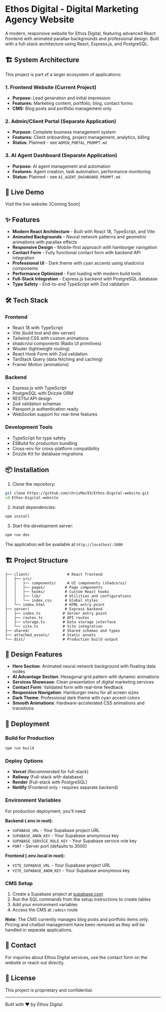 # Ethos Digital - Digital Marketing Agency Website

A modern, responsive website for Ethos Digital, featuring advanced React frontend with animated parallax backgrounds and professional design. Built with a full-stack architecture using React, Express.js, and PostgreSQL.

## 🏗️ System Architecture

This project is part of a larger ecosystem of applications:

### **1. Frontend Website (Current Project)**
- **Purpose:** Lead generation and initial impression
- **Features:** Marketing content, portfolio, blog, contact forms
- **CMS:** Blog posts and portfolio management only

### **2. Admin/Client Portal (Separate Application)**
- **Purpose:** Complete business management system
- **Features:** Client onboarding, project management, analytics, billing
- **Status:** Planned - see `ADMIN_PORTAL_PROMPT.md`

### **3. AI Agent Dashboard (Separate Application)**
- **Purpose:** AI agent management and automation
- **Features:** Agent creation, task automation, performance monitoring
- **Status:** Planned - see `AI_AGENT_DASHBOARD_PROMPT.md`

## 🚀 Live Demo

Visit the live website: [Coming Soon]

## ✨ Features

- **Modern React Architecture** - Built with React 18, TypeScript, and Vite
- **Animated Backgrounds** - Neural network patterns and geometric animations with parallax effects
- **Responsive Design** - Mobile-first approach with hamburger navigation
- **Contact Form** - Fully functional contact form with backend API integration
- **Professional UI** - Dark theme with cyan accents using shadcn/ui components
- **Performance Optimized** - Fast loading with modern build tools
- **Full-Stack Integration** - Express.js backend with PostgreSQL database
- **Type Safety** - End-to-end TypeScript with Zod validation

## 🛠️ Tech Stack

### Frontend
- React 18 with TypeScript
- Vite (build tool and dev server)
- Tailwind CSS with custom animations
- shadcn/ui components (Radix UI primitives)
- Wouter (lightweight routing)
- React Hook Form with Zod validation
- TanStack Query (data fetching and caching)
- Framer Motion (animations)

### Backend  
- Express.js with TypeScript
- PostgreSQL with Drizzle ORM
- RESTful API design
- Zod validation schemas
- Passport.js authentication ready
- WebSocket support for real-time features

### Development Tools
- TypeScript for type safety
- ESBuild for production bundling
- Cross-env for cross-platform compatibility
- Drizzle Kit for database migrations

## 📦 Installation

1. Clone the repository:
```bash
git clone https://github.com/chrisMac93/Ethos-Digital-website.git
cd Ethos-Digital-website
```

2. Install dependencies:
```bash
npm install
```

3. Start the development server:
```bash
npm run dev
```

The application will be available at `http://localhost:3000`

## 🏗️ Project Structure

```
├── client/                 # React frontend
│   ├── src/
│   │   ├── components/     # UI components (shadcn/ui)
│   │   ├── pages/         # Page components  
│   │   ├── hooks/         # Custom React hooks
│   │   ├── lib/           # Utilities and configurations
│   │   └── index.css      # Global styles
│   └── index.html         # HTML entry point
├── server/                # Express backend
│   ├── index.ts          # Server entry point
│   ├── routes.ts         # API routes
│   ├── storage.ts        # Data storage interface
│   └── vite.ts           # Vite integration
├── shared/               # Shared schemas and types
├── attached_assets/      # Static assets
└── dist/                 # Production build output
```

## 🎨 Design Features

- **Hero Section**: Animated neural network background with floating data nodes
- **AI Advantage Section**: Hexagonal grid pattern with dynamic animations  
- **Services Showcase**: Clean presentation of digital marketing services
- **Contact Form**: Validated form with real-time feedback
- **Responsive Navigation**: Hamburger menu for all screen sizes
- **Dark Theme**: Professional dark theme with cyan accent colors
- **Smooth Animations**: Hardware-accelerated CSS animations and transitions

## 🚀 Deployment

### Build for Production
```bash
npm run build
```

### Deploy Options
- **Vercel** (Recommended for full-stack)
- **Railway** (Full-stack with database)
- **Render** (Full-stack with PostgreSQL)
- **Netlify** (Frontend only - requires separate backend)

### Environment Variables
For production deployment, you'll need:

**Backend (.env in root):**
- `SUPABASE_URL` - Your Supabase project URL
- `SUPABASE_ANON_KEY` - Your Supabase anonymous key
- `SUPABASE_SERVICE_ROLE_KEY` - Your Supabase service role key
- `PORT` - Server port (defaults to 3000)

**Frontend (.env.local in root):**
- `VITE_SUPABASE_URL` - Your Supabase project URL
- `VITE_SUPABASE_ANON_KEY` - Your Supabase anonymous key

### CMS Setup
1. Create a Supabase project at [supabase.com](https://supabase.com)
2. Run the SQL commands from the setup instructions to create tables
3. Add your environment variables
4. Access the CMS at `/admin` route

**Note:** The CMS currently manages blog posts and portfolio items only. Pricing and chatbot management have been removed as they will be handled in separate applications.

## 📧 Contact

For inquiries about Ethos Digital services, use the contact form on the website or reach out directly.

## 📄 License

This project is proprietary and confidential.

---

Built with ❤️ by Ethos Digital